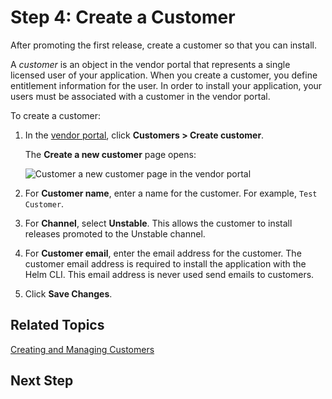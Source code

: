 # Step 4: Create a Customer

After promoting the first release, create a customer so that you can install.

A _customer_ is an object in the vendor portal that represents a single licensed user of your application. When you create a customer, you define entitlement information for the user. In order to install your application, your users must be associated with a customer in the vendor portal.

To create a customer:

1. In the [vendor portal](https://vendor.replicated.com), click **Customers > Create customer**.

   The **Create a new customer** page opens:

   ![Customer a new customer page in the vendor portal](/images/create-customer.png)

1. For **Customer name**, enter a name for the customer. For example, `Test Customer`.

1. For **Channel**, select **Unstable**. This allows the customer to install releases promoted to the Unstable channel.

1. For **Customer email**, enter the email address for the customer. The customer email address is required to install the application with the Helm CLI. This email address is never used send emails to customers.

1. Click **Save Changes**.

## Related Topics

[Creating and Managing Customers](/vendor/releases-creating-customer)

## Next Step
